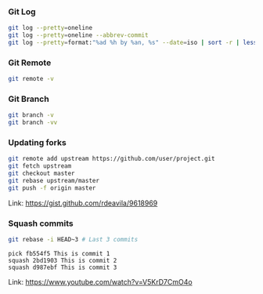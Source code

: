 ### Git Log

```sh
git log --pretty=oneline
git log --pretty=oneline --abbrev-commit
git log --pretty=format:"%ad %h by %an, %s" --date=iso | sort -r | less
```

### Git Remote

```sh
git remote -v
```

### Git Branch

```sh
git branch -v
git branch -vv
```

### Updating forks

```sh
git remote add upstream https://github.com/user/project.git
git fetch upstream
git checkout master
git rebase upstream/master
git push -f origin master
```

Link: https://gist.github.com/rdeavila/9618969

### Squash commits

```sh
git rebase -i HEAD~3 # Last 3 commits
```

```
pick fb554f5 This is commit 1
squash 2bd1903 This is commit 2
squash d987ebf This is commit 3
```

Link: https://www.youtube.com/watch?v=V5KrD7CmO4o
